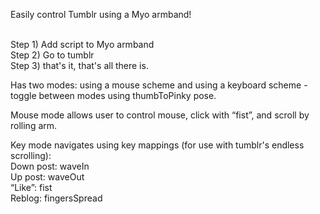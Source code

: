 Easily control Tumblr using a Myo armband!<br><br>

Step 1) Add script to Myo armband<br>
Step 2) Go to tumblr<br>
Step 3) that's it, that's all there is.<br>

<p>Has two modes: using a mouse scheme and using a keyboard scheme - toggle between modes using thumbToPinky pose.

Mouse mode allows user to control mouse, click with “fist”, and scroll
by rolling arm.</p>

Key mode navigates using key mappings (for use with tumblr's endless scrolling):<br>
Down post: waveIn<br>
Up post: waveOut<br>
“Like”: fist<br>
Reblog: fingersSpread<br>
